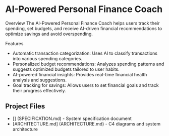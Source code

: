 # AI-Powered Personal Finance Coach
Overview
The AI-Powered Personal Finance Coach helps users track their spending, set budgets, and receive AI-driven financial recommendations to optimize savings and avoid overspending.

Features
- Automatic transaction categorization: Uses AI to classify transactions into various spending categories.
- Personalized budget recommendations: Analyzes spending patterns and suggests optimized budgets tailored to user habits.
- AI-powered financial insights: Provides real-time financial health analysis and suggestions.
- Goal tracking for savings: Allows users to set financial goals and track their progress effectively.


 ## Project Files
- [] (SPECIFICATION.md) - System specification document
- [ARCHITECTURE.md] (ARCHITECTURE.md) - C4 diagrams and system architecture

 
